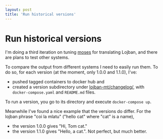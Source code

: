 ```yaml
---
layout: post
title: 'Run historical versions'
---
```

# Run historical versions

I'm doing a third iteration on tuning [moses](https://www.statmt.org/moses/) for translating Lojban, and there are plans to test other systems.

To compare the output from different systems I need to easily run them. To do so, for each version (at the moment, only 1.0.0 and 1.1.0), I've:

- pushed tagged containers to docker hub and
- created a version subdirectory under [lojban-mt/changelog/](https://github.com/olpa/lojban-mt/tree/master/changelog/), with `docker-compose.yaml` and `README.md` files.

To run a version, you go to its directory and execute `docker-compose up`.

Meanwhile I've found a nice example that the versions do differ. For the lojban phrase "coi la mlatu" ("hello cat" where "cat" is a name),

- the version 1.0.0 gives "Hi, Tom cat."
- the version 1.1.0 gives "Hello, a cat.". Not perfect, but much better.
